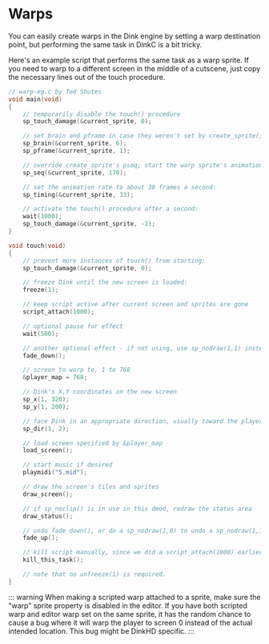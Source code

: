 # Warps

You can easily create warps in the Dink engine by setting a warp destination point, but performing the same task in DinkC is a bit tricky.

Here's an example script that performs the same task as a warp sprite. If you need to warp to a different screen in the middle of a cutscene, just copy the necessary lines out of the touch procedure.

```c
// warp-eg.c by Ted Shutes
void main(void)
{
    // temporarily disable the touch() procedure
    sp_touch_damage(&current_sprite, 0);

    // set brain and pframe in case they weren't set by create_sprite():
    sp_brain(&current_sprite, 6);
    sp_pframe(&current_sprite, 1);

    // override create_sprite's pseq; start the warp sprite's animation:
    sp_seq(&current_sprite, 170);

    // set the animation rate to about 30 frames a second:
    sp_timing(&current_sprite, 33);

    // activate the touch() procedure after a second:
    wait(1000);
    sp_touch_damage(&current_sprite, -1);
}

void touch(void)
{
    // prevent more instances of touch() from starting:
    sp_touch_damage(&current_sprite, 0);

    // freeze Dink until the new screen is loaded:
    freeze(1);

    // keep script active after current screen and sprites are gone
    script_attach(1000);

    // optional pause for effect
    wait(500);

    // another optional effect - if not using, use sp_nodraw(1,1) instead
    fade_down();

    // screen to warp to, 1 to 768
    &player_map = 768;

    // Dink's X,Y coordinates on the new screen
    sp_x(1, 320);
    sp_y(1, 200);

    // face Dink in an appropriate direction, usually toward the player
    sp_dir(1, 2);

    // load screen specified by &player_map
    load_screen();

    // start music if desired
    playmidi("5.mid");

    // draw the screen's tiles and sprites
    draw_screen();

    // if sp_noclip() is in use in this dmod, redraw the status area
    draw_status();

    // undo fade_down(), or do a sp_nodraw(1,0) to undo a sp_nodraw(1,1)
    fade_up();

    // kill script manually, since we did a script_attach(1000) earlier
    kill_this_task();

    // note that no unfreeze(1) is required.
}
```

::: warning
When making a scripted warp attached to a sprite, make sure the "warp" sprite property is disabled in the editor. If you have both scripted warp and editor warp set on the same sprite, it has the random chance to cause a bug where it will warp the player to screen 0 instead of the actual intended location.
This bug might be DinkHD specific.
:::
